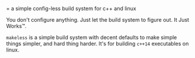 = a simple config-less build system for c++ and linux

You don't configure anything. Just let the build system to figure out.
It Just Works™.

`makeless` is a simple build system with decent defaults to make simple
things simpler, and hard thing harder. It's for building `c++14` executables
on linux.

